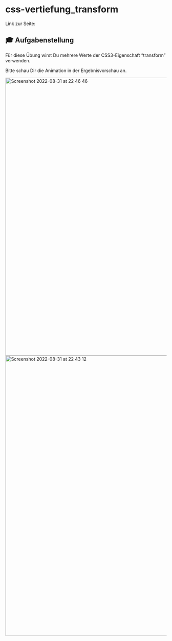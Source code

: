# css-vertiefung_transform

Link zur Seite:


## 🎓 Aufgabenstellung

Für diese Übung wirst Du mehrere Werte der CSS3-Eigenschaft “transform” verwenden.

Bitte schau Dir die Animation in der Ergebnisvorschau an.

<img width="870" alt="Screenshot 2022-08-31 at 22 46 46" src="https://user-images.githubusercontent.com/110846379/187778984-af74db36-397b-430e-9650-c0af0cb77c5e.png">
<img width="877" alt="Screenshot 2022-08-31 at 22 43 12" src="https://user-images.githubusercontent.com/110846379/187778994-2b275f80-65b3-4304-9996-94a262656feb.png">
